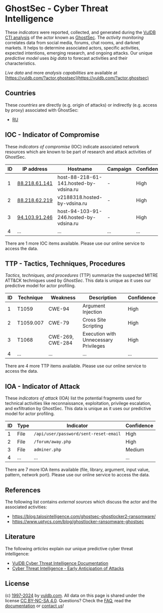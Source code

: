 # GhostSec - Cyber Threat Intelligence

These _indicators_ were reported, collected, and generated during the [VulDB CTI analysis](https://vuldb.com/?kb.cti) of the actor known as [GhostSec](https://vuldb.com/?actor.ghostsec). The _activity monitoring_ correlates data from social media, forums, chat rooms, and darknet markets. It helps to determine associated actors, specific activities, expected intentions, emerging research, and ongoing attacks. Our unique _predictive model_ uses _big data_ to forecast activities and their characteristics.

_Live data_ and more _analysis capabilities_ are available at [https://vuldb.com/?actor.ghostsec](https://vuldb.com/?actor.ghostsec)

## Countries

These _countries_ are directly (e.g. origin of attacks) or indirectly (e.g. access by proxy) associated with GhostSec:

* [RU](https://vuldb.com/?country.ru)

## IOC - Indicator of Compromise

These _indicators of compromise_ (IOC) indicate associated network resources which are known to be part of research and attack activities of GhostSec.

ID | IP address | Hostname | Campaign | Confidence
-- | ---------- | -------- | -------- | ----------
1 | [88.218.61.141](https://vuldb.com/?ip.88.218.61.141) | host-88-218-61-141.hosted-by-vdsina.ru | - | High
2 | [88.218.62.219](https://vuldb.com/?ip.88.218.62.219) | v2188318.hosted-by-vdsina.ru | - | High
3 | [94.103.91.246](https://vuldb.com/?ip.94.103.91.246) | host-94-103-91-246.hosted-by-vdsina.ru | - | High
4 | ... | ... | ... | ...

There are 1 more IOC items available. Please use our online service to access the data.

## TTP - Tactics, Techniques, Procedures

_Tactics, techniques, and procedures_ (TTP) summarize the suspected MITRE ATT&CK techniques used by _GhostSec_. This data is unique as it uses our predictive model for actor profiling.

ID | Technique | Weakness | Description | Confidence
-- | --------- | -------- | ----------- | ----------
1 | T1059 | CWE-94 | Argument Injection | High
2 | T1059.007 | CWE-79 | Cross Site Scripting | High
3 | T1068 | CWE-269, CWE-284 | Execution with Unnecessary Privileges | High
4 | ... | ... | ... | ...

There are 4 more TTP items available. Please use our online service to access the data.

## IOA - Indicator of Attack

These _indicators of attack_ (IOA) list the potential fragments used for technical activities like reconnaissance, exploitation, privilege escalation, and exfiltration by GhostSec. This data is unique as it uses our predictive model for actor profiling.

ID | Type | Indicator | Confidence
-- | ---- | --------- | ----------
1 | File | `/api/user/password/sent-reset-email` | High
2 | File | `/forum/away.php` | High
3 | File | `adminer.php` | Medium
4 | ... | ... | ...

There are 7 more IOA items available (file, library, argument, input value, pattern, network port). Please use our online service to access the data.

## References

The following list contains _external sources_ which discuss the actor and the associated activities:

* https://blog.talosintelligence.com/ghostsec-ghostlocker2-ransomware/
* https://www.uptycs.com/blog/ghostlocker-ransomware-ghostsec

## Literature

The following _articles_ explain our unique predictive cyber threat intelligence:

* [VulDB Cyber Threat Intelligence Documentation](https://vuldb.com/?kb.cti)
* [Cyber Threat Intelligence - Early Anticipation of Attacks](https://www.scip.ch/en/?labs.20201022)

## License

(c) [1997-2024](https://vuldb.com/?kb.changelog) by [vuldb.com](https://vuldb.com/?kb.about). All data on this page is shared under the license [CC BY-NC-SA 4.0](https://creativecommons.org/licenses/by-nc-sa/4.0/). Questions? Check the [FAQ](https://vuldb.com/?kb.faq), read the [documentation](https://vuldb.com/?kb) or [contact us](https://vuldb.com/?contact)!
